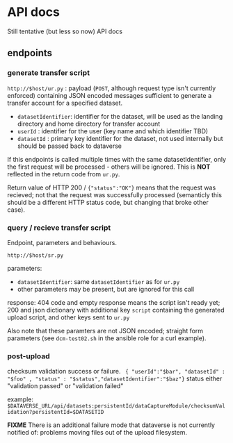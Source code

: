 # API docs

Still tentative (but less so now) API docs

## endpoints
### generate transfer script
`http://$host/ur.py` : payload (`POST`, although request type isn't currently enforced) containing JSON encoded messages sufficient to generate a transfer account for a specified dataset. 

- `datasetIdentifier`: identifier for the dataset, will be used as the landing directory and home directory for transfer account
- `userId` : identifier for the user (key name and which identifier TBD)
- `datasetId` : primary key identifier for the dataset, not used internally but should be passed back to dataverse

If this endpoints is called multiple times with the same datasetIdentifier, only the first request will be processed - others will be ignored.
This is **NOT** reflected in the return code from `ur.py`.

Return value of HTTP 200 / `{"status":"OK"}` means that the request was recieved; not that the request was successfully processed (semanticly this should be a different HTTP status code, but changing that broke other case).

### query / recieve transfer script
Endpoint, parameters and behaviours.

`http://$host/sr.py`

parameters: 

- `datasetIdentifier`: same `datasetIdentifier` as for `ur.py`
- other parameters may be present, but are ignored for this call


response: 404 code and empty response means the script isn't ready yet; 200 and json dictionary with additional key `script` containing the generated upload script, and other keys sent to `ur.py`

Also note that these paramters are not JSON encoded; straight form parameters (see `dcm-test02.sh` in the ansible role for a curl example).

### post-upload
checksum validation success or failure.
` { "userId":"$bar", "datasetId" : "$foo" , "status" : "$status","datasetIdentifier":"$baz"}`
status either "validation passed" or "validation failed"

example: `$DATAVERSE_URL/api/datasets:persistentId/dataCaptureModule/checksumValidation?persistentId=$DATASETID`

**FIXME** There is an additional failure mode that dataverse is not currently notified of: problems moving files out of the upload filesystem.

